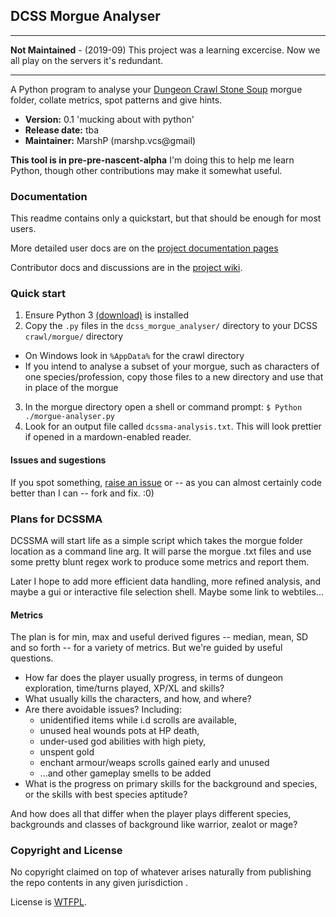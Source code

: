 ## DCSS Morgue Analyser

------------

**Not Maintained** - (2019-09) This project was a learning excercise. Now we all play on the servers it's redundant.

------------


A Python program to analyse your [Dungeon Crawl Stone Soup](https://github.com/crawl/crawl) morgue folder, collate metrics, spot patterns and give hints.

* **Version:** 0.1 'mucking about with python'
* **Release date:** tba
* **Maintainer:** MarshP (marshp.vcs@gmail)

**This tool is in pre-pre-nascent-alpha** I'm doing this to help me learn Python, though other contributions may make it somewhat useful.

### Documentation

This readme contains only a quickstart, but that should be enough for most users. 

More detailed user docs are on the [project documentation pages](https://marshp.github.io/dcss-morgue-analyser/)

Contributor docs and discussions are in the [project wiki](https://github.com/MarshP/dcss-morgue-analyser/wiki).

### Quick start

1. Ensure Python 3 [(download)](https://www.python.org/downloads/) is installed
2. Copy the `.py` files in the `dcss_morgue_analyser/` directory to your DCSS `crawl/morgue/` directory
  * On Windows look in `%AppData%` for the crawl directory
  * If you intend to analyse a subset of your morgue, such as characters of one species/profession, copy those files to a new directory and use that in place of the morgue
3. In the morgue directory open a shell or command prompt: `$ Python ./morgue-analyser.py`
4. Look for an output file called `dcssma-analysis.txt`. This will look prettier if opened in a mardown-enabled reader.

#### Issues and sugestions ####

If you spot something, [raise an issue](https://github.com/MarshP/dcss-morgue-analyser/issues/new) or -- as you can almost certainly code better than I can -- fork and fix. :0)
### Plans for DCSSMA

DCSSMA will start life as a simple script which takes the morgue folder location as a command line arg. It will parse the morgue .txt files and use some pretty blunt regex work to produce some metrics and report them.

Later I hope to add more efficient data handling, more refined analysis, and maybe a gui or interactive file selection shell. Maybe some link to webtiles...

#### Metrics

The plan is for min, max and useful derived figures -- median, mean, SD and so forth -- for a variety of metrics. But we're guided by useful questions.

* How far does the player usually progress, in terms of dungeon exploration, time/turns played, XP/XL and skills?
* What usually kills the characters, and how, and where?
* Are there avoidable issues? Including:
  * unidentified items while i.d scrolls are available, 
  * unused heal wounds pots at HP death, 
  * under-used god abilities with high piety, 
  * unspent gold
  * enchant armour/weaps scrolls gained early and unused
  * ...and other gameplay smells to be added
* What is the progress on primary skills for the background and species, or the skills with best species aptitude?

And how does all that differ when the player plays different species, backgrounds and classes of background like warrior, zealot or mage?

### Copyright and License

No copyright claimed on top of whatever arises naturally from publishing the repo contents in any given jurisdiction .

License is [WTFPL](https://en.wikipedia.org/wiki/WTFPL).
